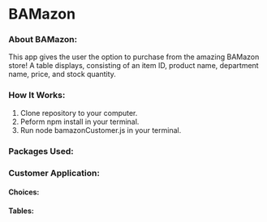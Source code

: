 # BAMazon

### About BAMazon:

This app gives the user the option to purchase from the amazing BAMazon store!  A table displays, consisting of an item ID, product name, department name, price, and stock quantity.

### How It Works:

1. Clone repository to your computer.
2. Peform npm install in your terminal.
3. Run node bamazonCustomer.js in your terminal.

### Packages Used:

### Customer Application:

#### Choices:

#### Tables: